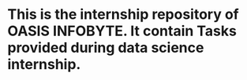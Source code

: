 # This is the internship repository of OASIS INFOBYTE. It contain Tasks provided during data science internship.
